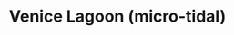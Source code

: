 ---
layout: case-study
title: Venice Lagoon (micro-tidal)
permalink: /case-studies/venice
context: |
  Tide: micro • Slope: mixed • Energy: moderate. Constraints: navigation channels, heritage.
intervention: |
  Fascine breakwalls + oyster shell reef + BESE® elements. Placement optimized for wake dissipation.
monitoring: |
  Wave loggers (Hsig), SED elevation pins, seasonal habitat surveys.
kpis:
  - { key: wave_attenuation, value: TBD }
  - { key: sediment_delta, value: TBD }
  - { key: habitat_recovery, value: TBD }
  - { key: public_acceptance, value: TBD }
  - { key: maintenance_cost, value: TBD }
transfer: |
  Applicable to other micro-tidal, historic urban waterfronts with vessel wake as dominant driver.
---